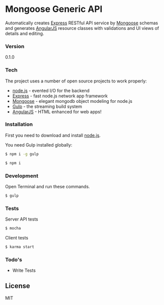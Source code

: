# Mongoose Generic API

Automatically creates [Express] RESTful API service by [Mongoose] schemas and generates [AngularJS] resource classes with validations and UI views of details and editing.

### Version
0.1.0

### Tech

The project uses a number of open source projects to work properly:

* [node.js] - evented I/O for the backend
* [Express] - fast node.js network app framework
* [Mongoose] - elegant mongodb object modeling for node.js
* [Gulp] - the streaming build system
* [AngularJS] - HTML enhanced for web apps!

### Installation
First you need to download and install [node.js].

You need Gulp installed globally:

```sh
$ npm i -g gulp
```

```sh
$ npm i
```

### Development

Open Terminal and run these commands.

```sh
$ gulp
```

### Tests
Server API tests
```sh
$ mocha
```

Client tests
```sh
$ karma start
```

### Todo's

 - Write Tests

License
----

MIT


[node.js]:http://nodejs.org
[Twitter Bootstrap]:http://twitter.github.com/bootstrap/
[Mongoose]:http://mongoosejs.com/
[jQuery]:http://jquery.com
[express]:http://expressjs.com
[AngularJS]:http://angularjs.org
[Gulp]:http://gulpjs.com
